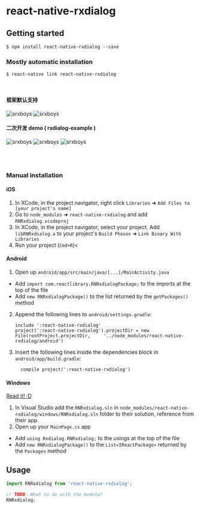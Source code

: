 
# react-native-rxdialog

## Getting started

`$ npm install react-native-rxdialog --save`

### Mostly automatic installation

`$ react-native link react-native-rxdialog`

<br />

#### 框架默认支持
![srxboys](https://github.com/RXReactNative/react-native-rxdialog/blob/master/screen_img/1.png)
![srxboys](https://github.com/RXReactNative/react-native-rxdialog/blob/master/screen_img/2.png)

#### 二次开发 demo ( rxdialog-example )
![srxboys](https://github.com/RXReactNative/react-native-rxdialog/blob/master/screen_img/3.png)
![srxboys](https://github.com/RXReactNative/react-native-rxdialog/blob/master/screen_img/4.png)
![srxboys](https://github.com/RXReactNative/react-native-rxdialog/blob/master/screen_img/5.png)

<br /><br />

### Manual installation


#### iOS

1. In XCode, in the project navigator, right click `Libraries` ➜ `Add Files to [your project's name]`
2. Go to `node_modules` ➜ `react-native-rxdialog` and add `RNRxdialog.xcodeproj`
3. In XCode, in the project navigator, select your project. Add `libRNRxdialog.a` to your project's `Build Phases` ➜ `Link Binary With Libraries`
4. Run your project (`Cmd+R`)<

#### Android

1. Open up `android/app/src/main/java/[...]/MainActivity.java`
  - Add `import com.reactlibrary.RNRxdialogPackage;` to the imports at the top of the file
  - Add `new RNRxdialogPackage()` to the list returned by the `getPackages()` method
2. Append the following lines to `android/settings.gradle`:
  	```
  	include ':react-native-rxdialog'
  	project(':react-native-rxdialog').projectDir = new File(rootProject.projectDir, 	'../node_modules/react-native-rxdialog/android')
  	```
3. Insert the following lines inside the dependencies block in `android/app/build.gradle`:
  	```
      compile project(':react-native-rxdialog')
  	```

#### Windows
[Read it! :D](https://github.com/ReactWindows/react-native)

1. In Visual Studio add the `RNRxdialog.sln` in `node_modules/react-native-rxdialog/windows/RNRxdialog.sln` folder to their solution, reference from their app.
2. Open up your `MainPage.cs` app
  - Add `using Rxdialog.RNRxdialog;` to the usings at the top of the file
  - Add `new RNRxdialogPackage()` to the `List<IReactPackage>` returned by the `Packages` method


## Usage
```javascript
import RNRxdialog from 'react-native-rxdialog';

// TODO: What to do with the module?
RNRxdialog;
```
  
